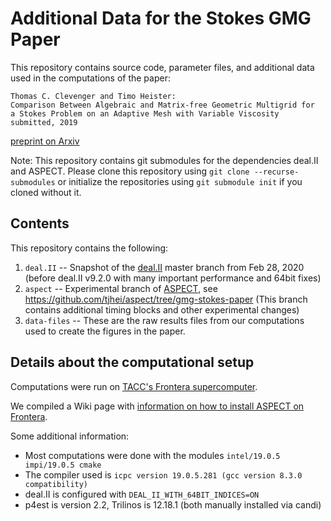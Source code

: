 # Additional Data for the Stokes GMG Paper

This repository contains source code, parameter files, and additional data
used in the computations of the paper:

```
Thomas C. Clevenger and Timo Heister:
Comparison Between Algebraic and Matrix-free Geometric Multigrid for
a Stokes Problem on an Adaptive Mesh with Variable Viscosity
submitted, 2019
```
[preprint on Arxiv](https://arxiv.org/abs/1907.06696)

Note: This repository contains git submodules for the dependencies deal.II and
ASPECT. Please clone this repository using ``git clone --recurse-submodules``
or initialize the repositories using ``git submodule init`` if you cloned
without it.

## Contents

This repository contains the following:
1. ``deal.II`` -- Snapshot of the [deal.II](https://github.com/dealii/dealii) master branch from Feb 28, 2020 (before deal.II v9.2.0 with many important performance and 64bit fixes)
2. ``aspect`` -- Experimental branch of [ASPECT](https://github.com/geodynamics/aspect), see https://github.com/tjhei/aspect/tree/gmg-stokes-paper (This branch contains additional timing blocks and other experimental changes)
3. ``data-files`` -- These are the raw results files from our computations used to create the figures in the paper.

## Details about the computational setup

Computations were run on [TACC's Frontera supercomputer](https://github.com/dealii/dealii).

We compiled a Wiki page with [information on how to install ASPECT on Frontera](https://github.com/geodynamics/aspect/wiki/Installation-on-Frontera).

Some additional information:
- Most computations were done with the modules ``intel/19.0.5 impi/19.0.5 cmake``
- The compiler used is ``icpc version 19.0.5.281 (gcc version 8.3.0 compatibility)``
- deal.II is configured with ``DEAL_II_WITH_64BIT_INDICES=ON``
- p4est is version 2.2, Trilinos is 12.18.1 (both manually installed via candi)

